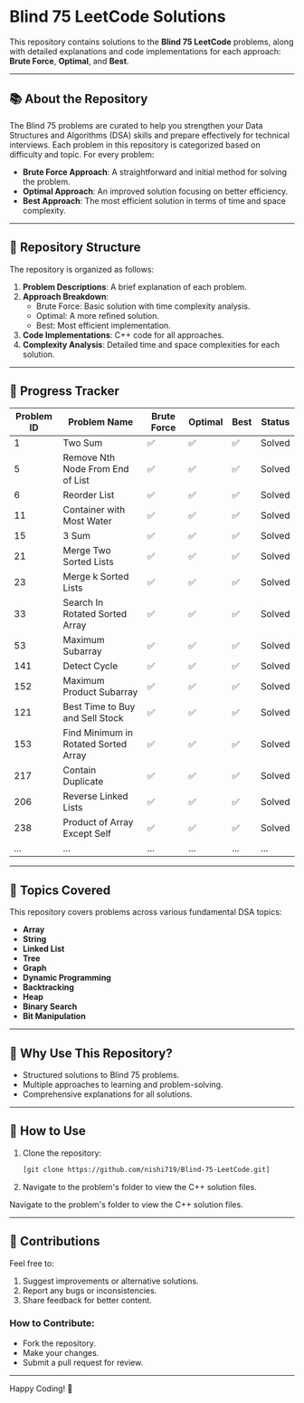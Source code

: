 # **Blind 75 LeetCode Solutions**

This repository contains solutions to the **Blind 75 LeetCode** problems, along with detailed explanations and code implementations for each approach: **Brute Force**, **Optimal**, and **Best**.

---

## 📚 About the Repository
The Blind 75 problems are curated to help you strengthen your Data Structures and Algorithms (DSA) skills and prepare effectively for technical interviews. Each problem in this repository is categorized based on difficulty and topic. For every problem:
- **Brute Force Approach**: A straightforward and initial method for solving the problem.
- **Optimal Approach**: An improved solution focusing on better efficiency.
- **Best Approach**: The most efficient solution in terms of time and space complexity.

---

## 🔧 Repository Structure
The repository is organized as follows:
1. **Problem Descriptions**: A brief explanation of each problem.
2. **Approach Breakdown**:
   - Brute Force: Basic solution with time complexity analysis.
   - Optimal: A more refined solution.
   - Best: Most efficient implementation.
3. **Code Implementations**: C++ code for all approaches.
4. **Complexity Analysis**: Detailed time and space complexities for each solution.

---

## 🚀 Progress Tracker
| Problem ID | Problem Name                           | Brute Force | Optimal | Best | Status  |
|------------|----------------------------------------|-------------|---------|------|---------|
| 1          | Two Sum                               | ✅          | ✅      | ✅   | Solved  |
| 5          | Remove Nth Node From End of List      | ✅          | ✅      | ✅   | Solved  |
| 6          | Reorder List                          | ✅          | ✅      | ✅   | Solved  |
| 11         | Container with Most Water             | ✅          | ✅      | ✅   | Solved  |
| 15         | 3 Sum                                 | ✅          | ✅      | ✅   | Solved  |
| 21         | Merge Two Sorted Lists                | ✅          | ✅      | ✅   | Solved  |
| 23         | Merge k Sorted Lists                  | ✅          | ✅      | ✅   | Solved  |
| 33         | Search In Rotated Sorted Array        | ✅          | ✅      | ✅   | Solved  |
| 53         | Maximum Subarray                      | ✅          | ✅      | ✅   | Solved  |
| 141        | Detect Cycle                          | ✅          | ✅      | ✅   | Solved  |
| 152        | Maximum Product Subarray              | ✅          | ✅      | ✅   | Solved  |
| 121        | Best Time to Buy and Sell Stock       | ✅          | ✅      | ✅   | Solved  |
| 153        | Find Minimum in Rotated Sorted Array  | ✅          | ✅      | ✅   | Solved  |
| 217        | Contain Duplicate                     | ✅          | ✅      | ✅   | Solved  |
| 206        | Reverse Linked Lists                  | ✅          | ✅      | ✅   | Solved  |
| 238        | Product of Array Except Self          | ✅          | ✅      | ✅   | Solved  |
| ...        | ...                                   | ...         | ...      | ...  | ...     |


---

## 📂 Topics Covered
This repository covers problems across various fundamental DSA topics:
- **Array**
- **String**
- **Linked List**
- **Tree**
- **Graph**
- **Dynamic Programming**
- **Backtracking**
- **Heap**
- **Binary Search**
- **Bit Manipulation**

---

## 🌟 Why Use This Repository?
- Structured solutions to Blind 75 problems.
- Multiple approaches to learning and problem-solving.
- Comprehensive explanations for all solutions.

---
## 📘 How to Use
1. Clone the repository:
   ```bash
   [git clone https://github.com/nishi719/Blind-75-LeetCode.git]
2. Navigate to the problem's folder to view the C++ solution files.

Navigate to the problem's folder to view the C++ solution files.

---

## 🤝 Contributions
Feel free to:
1. Suggest improvements or alternative solutions.
2. Report any bugs or inconsistencies.
3. Share feedback for better content.

### How to Contribute:
- Fork the repository.
- Make your changes.
- Submit a pull request for review.

---

Happy Coding! 🚀
